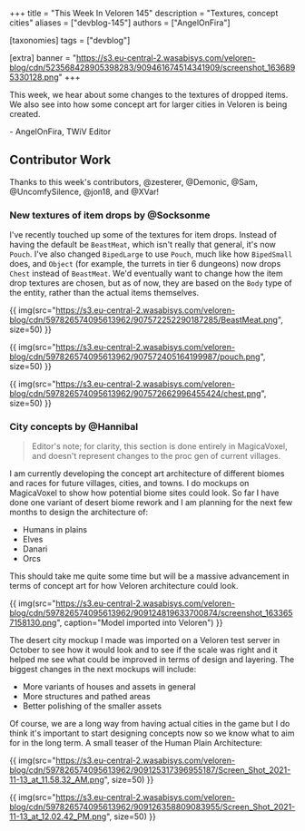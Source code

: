 +++
title = "This Week In Veloren 145"
description = "Textures, concept cities"
aliases = ["devblog-145"]
authors = ["AngelOnFira"]

[taxonomies]
tags = ["devblog"]

[extra]
banner = "https://s3.eu-central-2.wasabisys.com/veloren-blog/cdn/523568428905398283/909461674514341909/screenshot_1636895330128.png"
+++

This week, we hear about some changes to the textures of dropped items. We also
see into how some concept art for larger cities in Veloren is being created.

\- AngelOnFira, TWiV Editor

## Contributor Work

Thanks to this week's contributors, @zesterer, @Demonic, @Sam, @UncomfySilence,
@jon18, and @XVar!

### New textures of item drops by @Socksonme

I've recently touched up some of the textures for item drops. Instead of having
the default be `BeastMeat`, which isn't really that general, it's now `Pouch`.
I've also changed `BipedLarge` to use `Pouch`, much like how `BipedSmall` does,
and `Object` (for example, the turrets in tier 6 dungeons) now drops `Chest`
instead of `BeastMeat`. We'd eventually want to change how the item drop
textures are chosen, but as of now, they are based on the `Body` type of the
entity, rather than the actual items themselves.

{{
  img(src="https://s3.eu-central-2.wasabisys.com/veloren-blog/cdn/597826574095613962/907572252290187285/BeastMeat.png",
  size=50)
}}

{{
  img(src="https://s3.eu-central-2.wasabisys.com/veloren-blog/cdn/597826574095613962/907572405164199987/pouch.png",
  size=50)
}}

{{
  img(src="https://s3.eu-central-2.wasabisys.com/veloren-blog/cdn/597826574095613962/907572662996455424/chest.png",
  size=50)
}}

### City concepts by @Hannibal

> Editor's note; for clarity, this section is done entirely in MagicaVoxel, and
> doesn't represent changes to the proc gen of current villages.

I am currently developing the concept art architecture of different biomes and
races for future villages, cities, and towns. I do mockups on MagicaVoxel to
show how potential biome sites could look. So far I have done one variant of
desert biome rework and I am planning for the next few months to design the
architecture of:

- Humans in plains
- Elves
- Danari
- Orcs

This should take me quite some time but will be a massive advancement in terms
of concept art for how Veloren architecture could look.

{{
  img(src="https://s3.eu-central-2.wasabisys.com/veloren-blog/cdn/597826574095613962/909124819633700874/screenshot_1633657158130.png",
  caption="Model imported into Veloren")
}}

The desert city mockup I made was imported on a Veloren test server in October
to see how it would look and to see if the scale was right and it helped me see
what could be improved in terms of design and layering. The biggest changes in
the next mockups will include:

- More variants of houses and assets in general
- More structures and pathed areas
- Better polishing of the smaller assets

Of course, we are a long way from having actual cities in the game but I do
think it's important to start designing concepts now so we know what to aim for
in the long term. A small teaser of the Human Plain Architecture:

{{
  img(src="https://s3.eu-central-2.wasabisys.com/veloren-blog/cdn/597826574095613962/909125317396955187/Screen_Shot_2021-11-13_at_11.58.32_AM.png",
  size=50)
}}

{{
  img(src="https://s3.eu-central-2.wasabisys.com/veloren-blog/cdn/597826574095613962/909126358809083955/Screen_Shot_2021-11-13_at_12.02.42_PM.png",
  size=50)
}}

